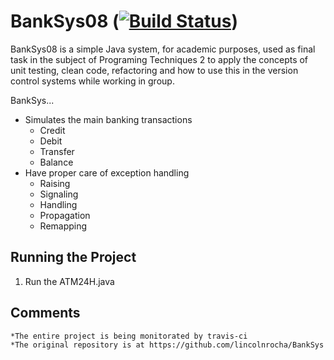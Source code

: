 # BankSys08 ([![Build Status](https://travis-ci.org/TPII20152/BankSys08.svg?branch=master)](https://travis-ci.org/TPII20152/BankSys08))


BankSys08 is a simple Java system, for academic purposes, used as final task in the subject of Programing Techniques 2 to apply the concepts of unit testing, clean code, refactoring and how to use this in the version control systems while working in group.
  

BankSys...

 * Simulates the main banking transactions
    * Credit
    * Debit
    * Transfer
    * Balance
 * Have proper care of exception handling
    * Raising
    * Signaling
    * Handling
    * Propagation
    * Remapping
 

Running the Project
-------------------

1. Run the ATM24H.java


Comments
-------------------
    *The entire project is being monitorated by travis-ci
    *The original repository is at https://github.com/lincolnrocha/BankSys


